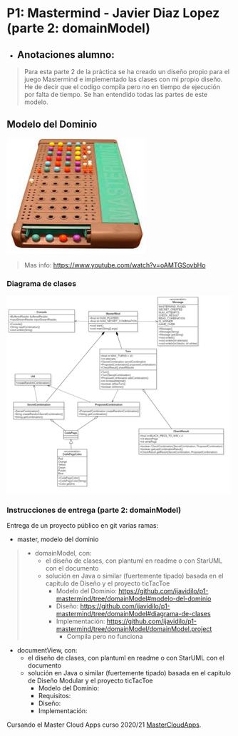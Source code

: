 # P1: Mastermind - Javier Diaz Lopez (parte 2: domainModel)

  * ## Anotaciones alumno: 
  > Para esta parte 2 de la práctica se ha creado un diseño propio para el juego Mastermind e implementado las clases con mi propio diseño. He de decir que el codigo compila pero no en tiempo de ejecución por falta de tiempo. Se han entendido todas las partes de este modelo.

## Modelo del Dominio
![This is a alt text.](Mastermind.jpg "Mastermind.")
>Mas info: https://www.youtube.com/watch?v=oAMTGSovbHo

### Diagrama de clases
![This is a alt text.](diagrama-clases-v2.jpg "Mastermind diseño de clases")

### Instrucciones de entrega (parte 2: domainModel)

Entrega de un proyecto público en git varias ramas:

* master, modelo del dominio
>* domainModel, con:
>    * el diseño de clases, con plantuml en readme o con StarUML con el documento  
>    * solución en Java o similar (fuertemente tipado) basada en el capitulo de Diseño y el proyecto ticTacToe
>        * Modelo del Dominio: https://github.com/ijavidilo/p1-mastermind/tree/domainModel#modelo-del-dominio
>        * Diseño: https://github.com/ijavidilo/p1-mastermind/tree/domainModel#diagrama-de-clases
>        * Implementación:  https://github.com/ijavidilo/p1-mastermind/tree/domainModel/domainModel.project
>           * Compila pero no funciona
 * documentView, con:
    * el diseño de clases, con plantuml en readme o con StarUML con el documento  
    * solución en Java o similar (fuertemente tipado) basada en el capitulo de Diseño Modular y el proyecto ticTacToe
        * Modelo del Dominio: 
        * Requisitos: 
        * Diseño: 
        * Implementación: 


Cursando el Master Cloud Apps curso 2020/21 [MasterCloudApps](https://www.codeurjc.es/mastercloudapps/).